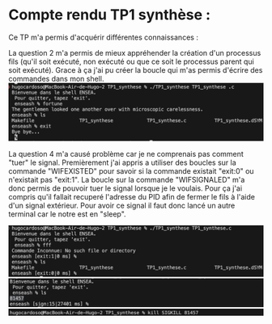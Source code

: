 # Compte rendu TP1 synthèse : 

Ce TP m'a permis d'acquérir différentes connaissances : 

La question 2 m'a permis de mieux appréhender la création d'un processus fils (qu'il soit exécuté, non exécuté ou que ce soit le processus parent qui soit exécuté).
Grace à ça j'ai pu créer la boucle qui m'as permis d'écrire des commandes dans mon shell.
![whatever](TPinfo_q2.png)

La question 4 m'a causé problème car je ne comprenais pas comment "tuer" le signal. 
Premièrement j'ai appris a utiliser des boucles sur la commande "WIFEXISTED" pour savoir si la commande existait "exit:0" ou n'existait pas "exit:1".
La boucle sur la commande "WIFSIGNALED" m'a donc permis de pouvoir tuer le signal lorsque je le voulais. Pour ça j'ai compris qu'il fallait recuperé l'adresse du PID afin de fermer le fils à l'aide d'un signal extérieur. Pour avoir ce signal il faut donc lancé un autre terminal car le notre est en "sleep".

![whatever](TPinfo_q4.png)
![whatever](termsig.png)
![whatever](sigkill.png)

